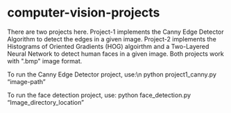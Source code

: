 # computer-vision-projects

There are two projects here. Project-1 implements the Canny Edge Detector Algorithm to detect the edges in a given image. Project-2 implements the Histograms of Oriented Gradients (HOG) algoirthm and a Two-Layered Neural Network to detect human faces in a given image. Both projects work with ".bmp" image format.

To run the Canny Edge Detector project, use:\n
    python project1_canny.py “image-path”
    
To run the face detection project, use:
    python face_detection.py “Image_directory_location”
